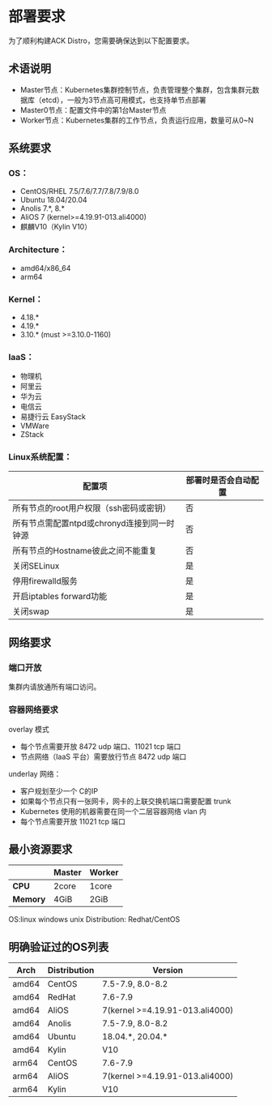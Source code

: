 # 部署要求

为了顺利构建ACK Distro，您需要确保达到以下配置要求。

## 术语说明

- Master节点：Kubernetes集群控制节点，负责管理整个集群，包含集群元数据库（etcd），一般为3节点高可用模式，也支持单节点部署
- Master0节点：配置文件中的第1台Master节点
- Worker节点：Kubernetes集群的工作节点，负责运行应用，数量可从0~N

## 系统要求

### OS：

- CentOS/RHEL 7.5/7.6/7.7/7.8/7.9/8.0
- Ubuntu 18.04/20.04
- Anolis 7.\*, 8.\*
- AliOS 7 (kernel>=4.19.91-013.ali4000)
- 麒麟V10（Kylin V10）

### Architecture：

- amd64/x86_64
- arm64

### Kernel：

- 4.18.*
- 4.19.*
- 3.10.* (must >=3.10.0-1160)

### IaaS：

- 物理机
- 阿里云
- 华为云
- 电信云
- 易捷行云 EasyStack
- VMWare
- ZStack

### Linux系统配置：

| **配置项** | **部署时是否会自动配置** |
| --- | --- |
| 所有节点的root用户权限（ssh密码或密钥） | 否 |
| 所有节点需配置ntpd或chronyd连接到同一时钟源 | 否 |
| 所有节点的Hostname彼此之间不能重复 | 否 |
| 关闭SELinux | 是 |
| 停用firewalld服务 | 是 |
| 开启iptables forward功能 | 是 |
| 关闭swap | 是 |

## 网络要求

### 端口开放

集群内请放通所有端口访问。

### 容器网络要求

overlay 模式

- 每个节点需要开放 8472 udp 端口、11021 tcp 端口
- 节点网络（IaaS 平台）需要放行节点 8472 udp 端口

underlay 网络：

- 客户规划至少一个 C的IP
- 如果每个节点只有一张网卡，网卡的上联交换机端口需要配置 trunk
- Kubernetes 使用的机器需要在同一个二层容器网络 vlan 内
- 每个节点需要开放 11021 tcp 端口

## 最小资源要求

|  | **Master** | **Worker** |
| --- | --- | --- |
| **CPU** |  2core | 1core |
| **Memory** | 4GiB | 2GiB |

OS:linux windows unix
Distribution: Redhat/CentOS

## 明确验证过的OS列表

| **Arch**                    | **Distribution** | **Version**                     |
|-----------------------------|------------------|---------------------------------|
| amd64                       | CentOS           | 7.5-7.9, 8.0-8.2                |
| amd64                       | RedHat           | 7.6-7.9                         |
| amd64                       | AliOS            | 7(kernel >=4.19.91-013.ali4000) |
| amd64                       | Anolis           | 7.5-7.9, 8.0-8.2                |
| amd64                       | Ubuntu           | 18.04.\*, 20.04.\*              |
| amd64                       | Kylin            | V10                             |
| arm64                       | CentOS           | 7.6-7.9                         |
| arm64                       | AliOS            | 7(kernel >=4.19.91-013.ali4000) |
| arm64                       | Kylin            | V10                             |
